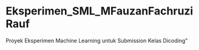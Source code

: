 # Eksperimen_SML_MFauzanFachruziRauf
Proyek Eksperimen Machine Learning untuk Submission Kelas Dicoding"
